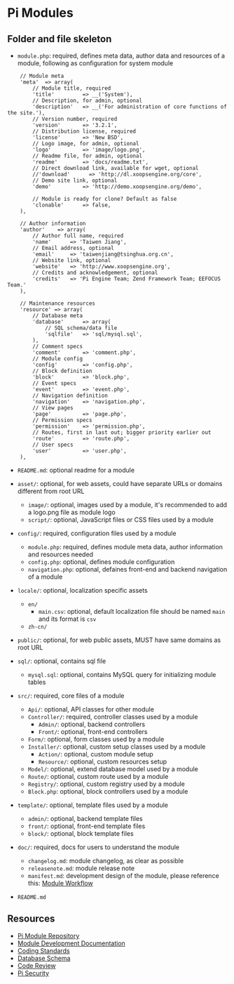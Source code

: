 Pi Modules
==========


Folder and file skeleton
------------------------
* `module.php`: required, defines meta data, author data and resources of a module, following as configuration for system module
```
    // Module meta
    'meta'  => array(
        // Module title, required
        'title'         => __('System'),
        // Description, for admin, optional
        'description'   => __('For administration of core functions of the site.'),
        // Version number, required
        'version'       => '3.2.1',
        // Distribution license, required
        'license'       => 'New BSD',
        // Logo image, for admin, optional
        'logo'          => 'image/logo.png',
        // Readme file, for admin, optional
        'readme'        => 'docs/readme.txt',
        // Direct download link, available for wget, optional
        //'download'      => 'http://dl.xoopsengine.org/core',
        // Demo site link, optional
        'demo'          => 'http://demo.xoopsengine.org/demo',

        // Module is ready for clone? Default as false
        'clonable'      => false,
    ),

    // Author information
    'author'    => array(
        // Author full name, required
        'name'      => 'Taiwen Jiang',
        // Email address, optional
        'email'     => 'taiwenjiang@tsinghua.org.cn',
        // Website link, optional
        'website'   => 'http://www.xoopsengine.org',
        // Credits and acknowledgement, optional
        'credits'   => 'Pi Engine Team; Zend Framework Team; EEFOCUS Team.'
    ),

    // Maintenance resources
    'resource' => array(
        // Database meta
        'database'      => array(
            // SQL schema/data file
            'sqlfile'   => 'sql/mysql.sql',
        ),
        // Comment specs
        'comment'       => 'comment.php',
        // Module config
        'config'        => 'config.php',
        // Block definition
        'block'         => 'block.php',
        // Event specs
        'event'         => 'event.php',
        // Navigation definition
        'navigation'    => 'navigation.php',
        // View pages
        'page'          => 'page.php',
        // Permission specs
        'permission'    => 'permission.php',
        // Routes, first in last out; bigger priority earlier out
        'route'         => 'route.php',
        // User specs
        'user'          => 'user.php',
    ),
```
* `README.md`: optional readme for a module

* `asset/`: optional, for web assets, could have separate URLs or domains different from root URL
  * `image/`: optional, images used by a module, it's recommended to add a logo.png file as module logo
  * `script/`: optional, JavaScript files or CSS files used by a module
* `config/`: required, configuration files used by a module
  * `module.php`: required, defines module meta data, author information and resources needed
  * `config.php`: optional, defines module configuration
  * `navigation.php`: optional, defaines front-end and backend navigation of a module
* `locale/`: optional, localization specific assets
  * `en/`
    * `main.csv`: optional, default localization file should be named `main` and its format is `csv`
  * `zh-cn/`
* `public/`: optional, for web public assets, MUST have same domains as root URL
* `sql/`: optional, contains sql file
  * `mysql.sql`: optional, contains MySQL query for initializing module tables
* `src/`: required, core files of a module
  * `Api/`: optional, API classes for other module
  * `Controller/`: required, controller classes used by a module
    * `Admin/`: optional, backend controllers
	* `Front/`: optional, front-end controllers
  * `Form/`: optional, form classes used by a module
  * `Installer/`: optional, custom setup classes used by a module
    * `Action/`: optional, custom module setup
	* `Resource/`: optional, custom resources setup
  * `Model/`: optional, extend database model used by a module
  * `Route/`: optional, custom route used by a module
  * `Registry/`: optional, custom registry used by a module
  * `Block.php`: optional, block controllers used by a module
* `template/`: optional, template files used by a module
  * `admin/`: optional, backend template files
  * `front/`: optional, front-end template files
  * `block/`: optional, block template files
* `doc/`: required, docs for users to understand the module
  * `changelog.md`: module changelog, as clear as possible
  * `releasenote.md`: module release note
  * `manifest.md`: development design of the module, please reference this: [Module Workflow](https://github.com/pi-engine/pi/wiki/Dev.Module-Workflow)
* `README.md`


Resources
---------
* [Pi Module Repository](http://pialog.org/module.html)
* [Module Development Documentation](https://github.com/pi-engine/pi/wiki/Pi-Documentation-Team)
* [Coding Standards](https://github.com/pi-engine/pi/wiki/Dev.Coding-Standards)
* [Database Schema](https://github.com/pi-engine/pi/wiki/Dev.Database-Schema)
* [Code Review](https://github.com/pi-engine/pi/wiki/Dev.Code-Review)
* [Pi Security](https://github.com/pi-engine/pi/wiki/Dev.Security)

